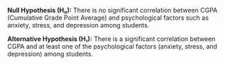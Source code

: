 **Null Hypothesis (H₀):**
There is no significant correlation between CGPA (Cumulative Grade Point Average) and psychological factors such as anxiety, stress, and depression among students.

**Alternative Hypothesis (H₁):**
There is a significant correlation between CGPA and at least one of the psychological factors (anxiety, stress, and depression) among students.
